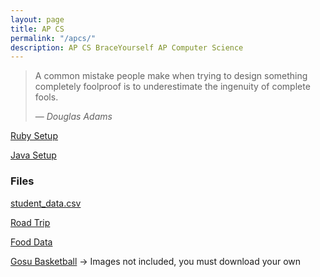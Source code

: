 ```yaml
---
layout: page
title: AP CS
permalink: "/apcs/"
description: AP CS BraceYourself AP Computer Science
---
```


> A common mistake people make when trying to design something completely foolproof is to underestimate the ingenuity of complete fools.
>
> &mdash; <cite>Douglas Adams</cite>

[Ruby Setup](/apcs/ruby_setup)

[Java Setup](/apcs/java_setup)

### Files

[student_data.csv](/public/files/apcs/student_data.csv)

[Road Trip](/public/files/apcs/RoadTrip.zip)

[Food Data](/public/files/apcs/Food.xlsx)

[Gosu Basketball](https://github.com/mvhs-apcs/basketball) -> Images not included, you must download your own

<!--## Exam

<div class="section" markdown="1">

[AP CS Exam Info](/apcs/exam)

</div>

## Labs

<div class="section" markdown="1">

[PixLab](/apcs/pixlab)

</div>-->